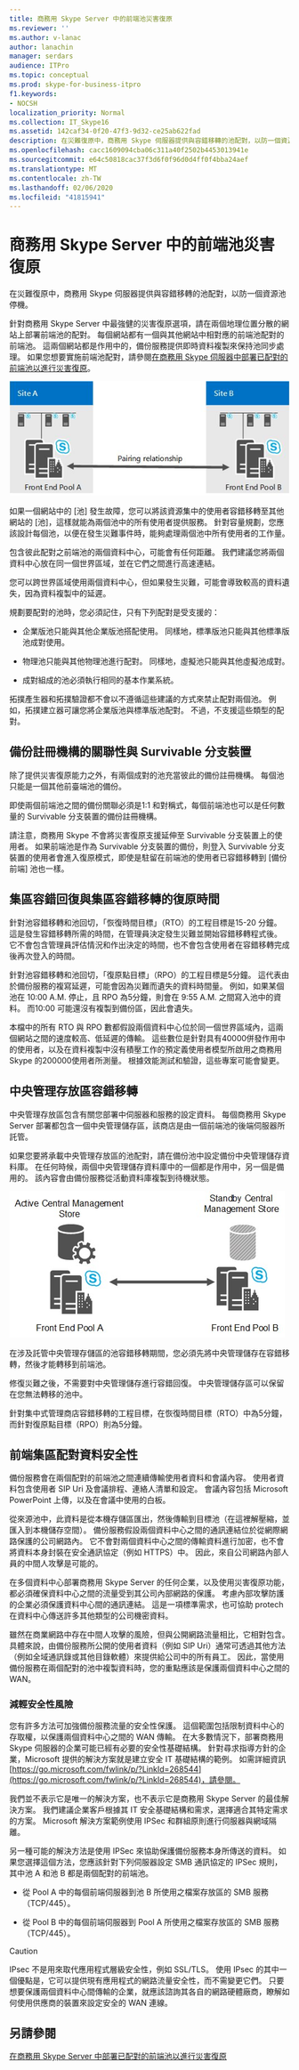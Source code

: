 ```yaml
---
title: 商務用 Skype Server 中的前端池災害復原
ms.reviewer: ''
ms.author: v-lanac
author: lanachin
manager: serdars
audience: ITPro
ms.topic: conceptual
ms.prod: skype-for-business-itpro
f1.keywords:
- NOCSH
localization_priority: Normal
ms.collection: IT_Skype16
ms.assetid: 142caf34-0f20-47f3-9d32-ce25ab622fad
description: 在災難復原中，商務用 Skype 伺服器提供與容錯移轉的池配對，以防一個資源池停機。
ms.openlocfilehash: cacc1609094cba06c311a40f2502b4453013941e
ms.sourcegitcommit: e64c50818cac37f3d6f0f96d0d4ff0f4bba24aef
ms.translationtype: MT
ms.contentlocale: zh-TW
ms.lasthandoff: 02/06/2020
ms.locfileid: "41815941"
---
```

# <a name="front-end-pool-disaster-recovery-in-skype-for-business-server"></a>商務用 Skype Server 中的前端池災害復原
 
在災難復原中，商務用 Skype 伺服器提供與容錯移轉的池配對，以防一個資源池停機。
  
針對商務用 Skype Server 中最強健的災害復原選項，請在兩個地理位置分散的網站上部署前端池的配對。 每個網站都有一個與其他網站中相對應的前端池配對的前端池。 這兩個網站都是作用中的，備份服務提供即時資料複製來保持池同步處理。 如果您想要實施前端池配對，請參閱[在商務用 Skype 伺服器中部署已配對的前端池以進行災害復原](../../deploy/deploy-high-availability-and-disaster-recovery/front-end-pools-for-disaster-recovery.md)。
  
![在兩個不同的網站上顯示前端池（彼此配對）](../../media/f74533c0-a10e-4f18-85a8-b9a008497573.jpg)
  
如果一個網站中的 [池] 發生故障，您可以將該資源集中的使用者容錯移轉至其他網站的 [池]，這樣就能為兩個池中的所有使用者提供服務。 針對容量規劃，您應該設計每個池，以便在發生災難事件時，能夠處理兩個池中所有使用者的工作量。
  
包含彼此配對之前端池的兩個資料中心，可能會有任何距離。 我們建議您將兩個資料中心放在同一個世界區域，並在它們之間進行高速連結。 
  
您可以跨世界區域使用兩個資料中心，但如果發生災難，可能會導致較高的資料遺失，因為資料複製中的延遲。
  
規劃要配對的池時，您必須記住，只有下列配對是受支援的：
  
- 企業版池只能與其他企業版池搭配使用。 同樣地，標準版池只能與其他標準版池成對使用。
    
- 物理池只能與其他物理池進行配對。 同樣地，虛擬池只能與其他虛擬池成對。
    
- 成對組成的池必須執行相同的基本作業系統。
    
拓撲產生器和拓撲驗證都不會以不遵循這些建議的方式來禁止配對兩個池。 例如，拓撲建立器可讓您將企業版池與標準版池配對。 不過，不支援這些類型的配對。
  
## <a name="backup-registrar-relationships-and-survivable-branch-appliances"></a>備份註冊機構的關聯性與 Survivable 分支裝置

除了提供災害復原能力之外，有兩個成對的池充當彼此的備份註冊機構。 每個池只能是一個其他前臺端池的備份。
  
即使兩個前端池之間的備份關聯必須是1:1 和對稱式，每個前端池也可以是任何數量的 Survivable 分支裝置的備份註冊機構。
  
請注意，商務用 Skype 不會將災害復原支援延伸至 Survivable 分支裝置上的使用者。 如果前端池是作為 Survivable 分支裝置的備份，則登入 Survivable 分支裝置的使用者會進入復原模式，即使是駐留在前端池的使用者已容錯移轉到 [備份前端] 池也一樣。
  
## <a name="recovery-time-for-pool-failover-and-pool-failback"></a>集區容錯回復與集區容錯移轉的復原時間

針對池容錯移轉和池回切，「恢復時間目標」（RTO）的工程目標是15-20 分鐘。 這是發生容錯移轉所需的時間，在管理員決定發生災難並開始容錯移轉程式後。 它不會包含管理員評估情況和作出決定的時間，也不會包含使用者在容錯移轉完成後再次登入的時間。
  
針對池容錯移轉和池回切，「復原點目標」（RPO）的工程目標是5分鐘。 這代表由於備份服務的複寫延遲，可能會因為災難而遺失的資料時間量。 例如，如果某個池在 10:00 A.M. 停止，且 RPO 為5分鐘，則會在 9:55 A.M. 之間寫入池中的資料。 而10:00 可能還沒有複製到備份區，因此會遺失。
  
本檔中的所有 RTO 與 RPO 數都假設兩個資料中心位於同一個世界區域內，這兩個網站之間的速度較高、低延遲的傳輸。 這些數位是針對具有40000併發作用中的使用者，以及在資料複製中沒有積壓工作的預定義使用者模型所啟用之商務用 Skype 的200000使用者所測量。 根據效能測試和驗證，這些專案可能會變更。
  
## <a name="central-management-store-failover"></a>中央管理存放區容錯移轉

中央管理存放區包含有關您部署中伺服器和服務的設定資料。 每個商務用 Skype Server 部署都包含一個中央管理儲存區，該商店是由一個前端池的後端伺服器所託管。
  
如果您要將承載中央管理存放區的池配對，請在備份池中設定備份中央管理儲存資料庫。 在任何時候，兩個中央管理儲存資料庫中的一個都是作用中，另一個是備用的。 該內容會由備份服務從活動資料庫複製到待機狀態。
  
![顯示兩個前端池，其中一個含有作用中的 CMS 存放區，另一個則是被動式備份 CMS 存放區](../../media/aa479398-eb56-4854-8d50-1eff39c58a56.jpg)
  
在涉及託管中央管理存儲區的池容錯移轉期間，您必須先將中央管理儲存在容錯移轉，然後才能轉移到前端池。
  
修復災難之後，不需要對中央管理儲存進行容錯回復。 中央管理儲存區可以保留在您無法轉移的池中。
  
針對集中式管理商店容錯移轉的工程目標，在恢復時間目標（RTO）中為5分鐘，而針對復原點目標（RPO）則為5分鐘。
  
## <a name="front-end-pool-pairing-data-security"></a>前端集區配對資料安全性

備份服務會在兩個配對的前端池之間連續傳輸使用者資料和會議內容。 使用者資料包含使用者 SIP Uri 及會議排程、連絡人清單和設定。 會議內容包括 Microsoft PowerPoint 上傳，以及在會議中使用的白板。
  
從來源池中，此資料是從本機存儲區匯出，然後傳輸到目標池（在這裡解壓縮，並匯入到本機儲存空間）。 備份服務假設兩個資料中心之間的通訊連結位於從網際網路保護的公司網路內。 它不會對兩個資料中心之間的傳輸資料進行加密，也不會將資料本身封裝在安全通訊協定（例如 HTTPS）中。 因此，來自公司網路內部人員的中間人攻擊是可能的。
  
在多個資料中心部署商務用 Skype Server 的任何企業，以及使用災害復原功能，都必須確保資料中心之間的流量受到其公司內部網路的保護。 考慮內部攻擊防護的企業必須保護資料中心間的通訊連結。 這是一項標準需求，也可協助 protech 在資料中心傳送許多其他類型的公司機密資料。
  
雖然在商業網路中存在中間人攻擊的風險，但與公開網路流量相比，它相對包含。 具體來說，由備份服務所公開的使用者資料（例如 SIP Uri）通常可透過其他方法（例如全域通訊錄或其他目錄軟體）來提供給公司中的所有員工。 因此，當使用備份服務在兩個配對的池中複製資料時，您的重點應該是保護兩個資料中心之間的 WAN。
  
### <a name="mitigating-security-risks"></a>減輕安全性風險

您有許多方法可加強備份服務流量的安全性保護。 這個範圍包括限制資料中心的存取權，以保護兩個資料中心之間的 WAN 傳輸。 在大多數情況下，部署商務用 Skype 伺服器的企業可能已經有必要的安全性基礎結構。 針對尋求指導方針的企業，Microsoft 提供的解決方案就是建立安全 IT 基礎結構的範例。 如需詳細資訊[https://go.microsoft.com/fwlink/p/?LinkId=268544](https://go.microsoft.com/fwlink/p/?LinkId=268544)，請參閱。 
  
我們並不表示它是唯一的解決方案，也不表示它是商務用 Skype Server 的最佳解決方案。 我們建議企業客戶根據其 IT 安全基礎結構和需求，選擇適合其特定需求的方案。 Microsoft 解決方案範例使用 IPSec 和群組原則進行伺服器與網域隔離。
  
另一種可能的解決方法是使用 IPSec 來協助保護備份服務本身所傳送的資料。 如果您選擇這個方法，您應該針對下列伺服器設定 SMB 通訊協定的 IPSec 規則，其中池 A 和池 B 都是兩個配對的前端池。
  
- 從 Pool A 中的每個前端伺服器到池 B 所使用之檔案存放區的 SMB 服務（TCP/445）。
    
- 從 Pool B 中的每個前端伺服器到 Pool A 所使用之檔案存放區的 SMB 服務（TCP/445）。
    
> [!CAUTION]
>  IPsec 不是用來取代應用程式層級安全性，例如 SSL/TLS。 使用 IPsec 的其中一個優點是，它可以提供現有應用程式的網路流量安全性，而不需變更它們。 只要想要保護兩個資料中心間傳輸的企業，就應該諮詢其各自的網路硬體廠商，瞭解如何使用供應商的裝置來設定安全的 WAN 連線。
  
## <a name="see-also"></a>另請參閱

[在商務用 Skype Server 中部署已配對的前端池以進行災害復原](../../deploy/deploy-high-availability-and-disaster-recovery/front-end-pools-for-disaster-recovery.md)
